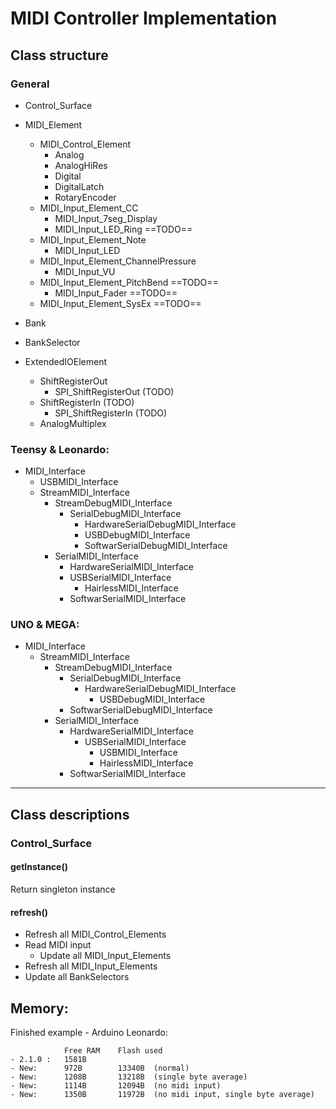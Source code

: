 # MIDI Controller Implementation

## Class structure

### General
- Control_Surface

- MIDI_Element
    - MIDI_Control_Element
        - Analog
        - AnalogHiRes
        - Digital
        - DigitalLatch
        - RotaryEncoder
    - MIDI_Input_Element_CC
        - MIDI_Input_7seg_Display
        - MIDI_Input_LED_Ring      ==TODO==
    - MIDI_Input_Element_Note
        - MIDI_Input_LED
    - MIDI_Input_Element_ChannelPressure
        - MIDI_Input_VU
    - MIDI_Input_Element_PitchBend ==TODO==
        - MIDI_Input_Fader	==TODO==
    - MIDI_Input_Element_SysEx	==TODO==

- Bank 

- BankSelector

- ExtendedIOElement
    - ShiftRegisterOut
        - SPI_ShiftRegisterOut    (TODO)
    - ShiftRegisterIn             (TODO)
        - SPI_ShiftRegisterIn     (TODO)
    - AnalogMultiplex


### Teensy & Leonardo:
- MIDI_Interface
    - USBMIDI_Interface
    - StreamMIDI_Interface
         - StreamDebugMIDI_Interface
             - SerialDebugMIDI_Interface
                 - HardwareSerialDebugMIDI_Interface
                 - USBDebugMIDI_Interface
                 - SoftwarSerialDebugMIDI_Interface
        - SerialMIDI_Interface
             - HardwareSerialMIDI_Interface
             - USBSerialMIDI_Interface
                 - HairlessMIDI_Interface
             - SoftwarSerialMIDI_Interface

### UNO & MEGA:
- MIDI_Interface
    - StreamMIDI_Interface
        - StreamDebugMIDI_Interface
            - SerialDebugMIDI_Interface
                - HardwareSerialDebugMIDI_Interface
                    - USBDebugMIDI_Interface
            - SoftwarSerialDebugMIDI_Interface
        - SerialMIDI_Interface
            - HardwareSerialMIDI_Interface
                - USBSerialMIDI_Interface
                    - USBMIDI_Interface
                    - HairlessMIDI_Interface
            - SoftwarSerialMIDI_Interface


***


## Class descriptions

### Control_Surface

#### getInstance()
Return singleton instance

#### refresh()
- Refresh all MIDI_Control_Elements
- Read MIDI input
	- Update all MIDI_Input_Elements
- Refresh all MIDI_Input_Elements
- Update all BankSelectors

## Memory:
Finished example - Arduino Leonardo: 
		
				Free RAM	Flash used
 	- 2.1.0 : 	1581B
 	- New:  	972B 		13340B	(normal)
 	- New:  	1208B		13218B	(single byte average)
 	- New:  	1114B		12094B	(no midi input)
 	- New:  	1350B		11972B	(no midi input, single byte average)